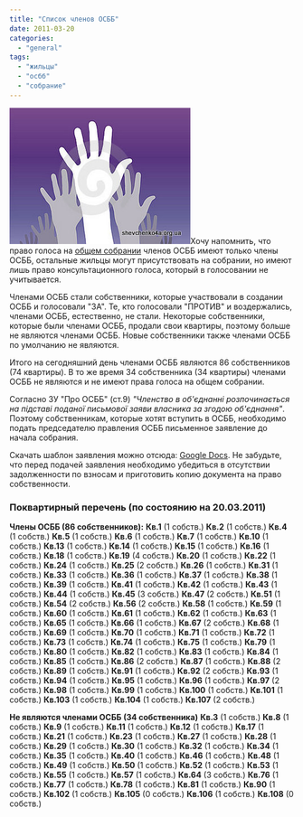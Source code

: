```yaml
---
title: "Список членов ОСББ"
date: 2011-03-20
categories: 
  - "general"
tags: 
  - "жильцы"
  - "осбб"
  - "собрание"
---
```


![Составление списка членов ОСББ](/wp-content/uploads/2011/03/golosovaniye.jpg "Составление списка членов ОСББ")Хочу напомнить, что право голоса на [общем собрании](http://shevchenko4a.brovary.org/poryadok-denniy-zagalnih-zboriv/) членов ОСББ имеют только члены ОСББ, остальные жильцы могут присутствовать на собрании, но имеют лишь право консультационного голоса, который в голосовании не учитывается.

Членами ОСББ стали собственники, которые участвовали в создании ОСББ и голосовали "ЗА". Те, кто голосовали "ПРОТИВ" и воздержались, членами ОСББ, естественно, не стали. Некоторые собственники, которые были членами ОСББ, продали свои квартиры, поэтому больше не являются членами ОСББ. Новые собственники также членами ОСББ по умолчанию не являются.

Итого на сегодняшний день членами ОСББ являются 86 собственников (74 квартиры). В то же время 34 собственника (34 квартиры) членами ОСББ не являются и не имеют <!--more-->права голоса на общем собрании.

Согласно ЗУ "Про ОСББ" (ст.9) _"Членство в об'єднанні розпочинається на підставі поданої письмової заяви власника за згодою об'єднання"_. Поэтому собственникам, которые хотят вступить в ОСББ, необходимо подать председателю правления ОСББ письменное заявление до начала собрания.

Скачать шаблон заявления можно отсюда: [Google Docs](https://docs.google.com/viewer?a=v&pid=explorer&chrome=true&srcid=0BxE2NQlPHqm_ZmM3OGNjNjctM2YwMy00YWQ2LWFkZjktZDgwNDYzNTA4NTlk&hl=ru_RU&authkey=CPfR57IL). Не забудьте, что перед подачей заявления необходимо убедиться в отсутствии задолженности по взносам и приготовить копию документа на право собственности.

### Поквартирный перечень (по состоянию на 20.03.2011)

**Члены ОСББ (86 собственников):** **Кв.1** (1 собств.) **Кв.2** (1 собств.) **Кв.4** (1 собств.) **Кв.5** (1 собств.) **Кв.6** (1 собств.) **Кв.7** (1 собств.) **Кв.10** (1 собств.) **Кв.13** (1 собств.) **Кв.14** (1 собств.) **Кв.15** (1 собств.) **Кв.16** (1 собств.) **Кв.18** (1 собств.) **Кв.19** (4 собств.) **Кв.20** (1 собств.) **Кв.22** (1 собств.) **Кв.24** (1 собств.) **Кв.25** (2 собств.) **Кв.26** (1 собств.) **Кв.31** (1 собств.) **Кв.33** (1 собств.) **Кв.36** (1 собств.) **Кв.37** (1 собств.) **Кв.38** (1 собств.) **Кв.39** (1 собств.) **Кв.41** (1 собств.) **Кв.42** (1 собств.) **Кв.43** (1 собств.) **Кв.44** (1 собств.) **Кв.45** (3 собств.) **Кв.47** (2 собств.) **Кв.51** (1 собств.) **Кв.54** (2 собств.) **Кв.56** (2 собств.) **Кв.58** (1 собств.) **Кв.59** (1 собств.) **Кв.60** (1 собств.) **Кв.61** (1 собств.) **Кв.62** (1 собств.) **Кв.63** (1 собств.) **Кв.65** (1 собств.) **Кв.66** (1 собств.) **Кв.67** (2 собств.) **Кв.68** (1 собств.) **Кв.69** (1 собств.) **Кв.70** (1 собств.) **Кв.71** (1 собств.) **Кв.72** (1 собств.) **Кв.73** (1 собств.) **Кв.74** (1 собств.) **Кв.75** (1 собств.) **Кв.79** (1 собств.) **Кв.80** (1 собств.) **Кв.82** (1 собств.) **Кв.83** (1 собств.) **Кв.84** (1 собств.) **Кв.85** (1 собств.) **Кв.86** (2 собств.) **Кв.87** (1 собств.) **Кв.88** (2 собств.) **Кв.89** (1 собств.) **Кв.91** (1 собств.) **Кв.92** (2 собств.) **Кв.93** (1 собств.) **Кв.94** (1 собств.) **Кв.95** (1 собств.) **Кв.96** (1 собств.) **Кв.97** (2 собств.) **Кв.98** (1 собств.) **Кв.99** (1 собств.) **Кв.100** (1 собств.) **Кв.101** (1 собств.) **Кв.103** (1 собств.) **Кв.104** (1 собств.) **Кв.107** (2 собств.)

**Не являются членами ОСББ (34 собственника)** **Кв.3** (1 собств.) **Кв.8** (1 собств.) **Кв.9** (1 собств.) **Кв.11** (1 собств.) **Кв.12** (1 собств.) **Кв.17** (1 собств.) **Кв.21** (1 собств.) **Кв.23** (1 собств.) **Кв.27** (1 собств.) **Кв.28** (1 собств.) **Кв.29** (1 собств.) **Кв.30** (1 собств.) **Кв.32** (1 собств.) **Кв.34** (1 собств.) **Кв.35** (1 собств.) **Кв.40** (1 собств.) **Кв.46** (1 собств.) **Кв.48** (1 собств.) **Кв.49** (1 собств.) **Кв.50** (1 собств.) **Кв.52** (1 собств.) **Кв.53** (1 собств.) **Кв.55** (1 собств.) **Кв.57** (1 собств.) **Кв.64** (3 собств.) **Кв.76** (1 собств.) **Кв.77** (1 собств.) **Кв.78** (1 собств.) **Кв.81** (1 собств.) **Кв.90** (1 собств.) **Кв.102** (1 собств.) **Кв.105** (0 собств.) **Кв.106** (1 собств.) **Кв.108** (0 собств.)
